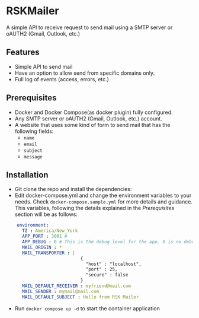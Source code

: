 # RSKMailer

A simple API to receive request to send mail using a SMTP server or oAUTH2 (Gmail, Outlook, etc.)

## Features

- Simple API to send mail
- Have an option to allow send from specific domains only.
- Full log of events (access, errors, etc.)

## Prerequisites

- Docker and Docker Compose(as docker plugin) fully configured.
- Any SMTP server or oAUTH2 (Gmail, Outlook, etc.) account.
- A website that uses some kind of form to send mail that has the following fields:
  - `name`
  - `email`
  - `subject`
  - `message`

## Installation

- Git clone the repo and install the dependencies:
- Edit docker-compose.yml and change the environment variables to your needs. Check `docker-compose.sample.yml` for more details and guidance. This variables, following the details explained in the *Prerequisites* section will be as follows:

```yaml
    environment:
      TZ : America/New_York
      APP_PORT : 3001 #
      APP_DEBUG : 0 # This is the debug level for the app. 0 is no debug, 1 is debug.
      MAIL_ORIGIN : *
      MAIL_TRANSPORTER : |
                            {
                              "host" : "localhost",
                              "port" : 25,
                              "secure" : false
                            }
      MAIL_DEFAULT_RECEIVER : myfriend@mail.com
      MAIL_SENDER : mymail@mail.com
      MAIL_DEFAULT_SUBJECT : Hello from RSK Mailer
```

- Run `docker compose up -d` to start the container application
